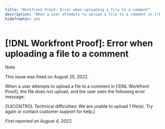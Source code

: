 ```yaml
---
title: "Workfront Proof: Error when uploading a file to a comment"
description: "When a user attempts to upload a file to a comment in [!DNL Workfront] Proof, the file does not upload, and the user sees an error message."
hidefromtoc: yes
---
```


# [!DNL Workfront Proof]: Error when uploading a file to a comment

>[!NOTE]
>
>This issue was fixed on August 25, 2022.

When a user attempts to upload a file to a comment in [!DNL Workfront Proof], the file does not upload, and the user sees the following error message:

[!UICONTROL Technical difficulties: We are unable to upload 1 file(s). Try again or contact customer support for help.]

_First reported on August 4, 2022._

